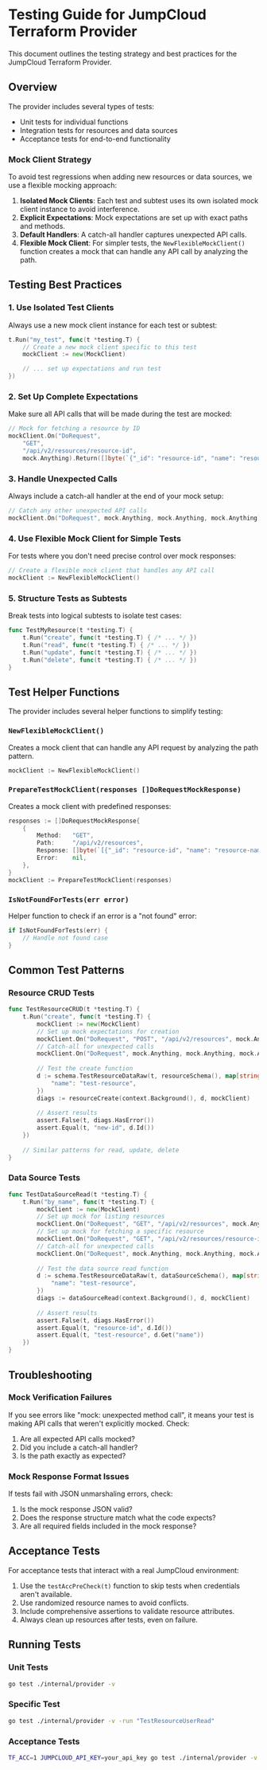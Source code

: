 # Testing Guide for JumpCloud Terraform Provider

This document outlines the testing strategy and best practices for the JumpCloud Terraform Provider.

## Overview

The provider includes several types of tests:
- Unit tests for individual functions
- Integration tests for resources and data sources
- Acceptance tests for end-to-end functionality

### Mock Client Strategy

To avoid test regressions when adding new resources or data sources, we use a flexible mocking approach:

1. **Isolated Mock Clients**: Each test and subtest uses its own isolated mock client instance to avoid interference.
2. **Explicit Expectations**: Mock expectations are set up with exact paths and methods.
3. **Default Handlers**: A catch-all handler captures unexpected API calls.
4. **Flexible Mock Client**: For simpler tests, the `NewFlexibleMockClient()` function creates a mock that can handle any API call by analyzing the path.

## Testing Best Practices

### 1. Use Isolated Test Clients

Always use a new mock client instance for each test or subtest:

```go
t.Run("my_test", func(t *testing.T) {
    // Create a new mock client specific to this test
    mockClient := new(MockClient)

    // ... set up expectations and run test
})
```

### 2. Set Up Complete Expectations

Make sure all API calls that will be made during the test are mocked:

```go
// Mock for fetching a resource by ID
mockClient.On("DoRequest",
    "GET",
    "/api/v2/resources/resource-id",
    mock.Anything).Return([]byte(`{"_id": "resource-id", "name": "resource-name"}`), nil)
```

### 3. Handle Unexpected Calls

Always include a catch-all handler at the end of your mock setup:

```go
// Catch any other unexpected API calls
mockClient.On("DoRequest", mock.Anything, mock.Anything, mock.Anything).Return([]byte(`{}`), nil)
```

### 4. Use Flexible Mock Client for Simple Tests

For tests where you don't need precise control over mock responses:

```go
// Create a flexible mock client that handles any API call
mockClient := NewFlexibleMockClient()
```

### 5. Structure Tests as Subtests

Break tests into logical subtests to isolate test cases:

```go
func TestMyResource(t *testing.T) {
    t.Run("create", func(t *testing.T) { /* ... */ })
    t.Run("read", func(t *testing.T) { /* ... */ })
    t.Run("update", func(t *testing.T) { /* ... */ })
    t.Run("delete", func(t *testing.T) { /* ... */ })
}
```

## Test Helper Functions

The provider includes several helper functions to simplify testing:

### `NewFlexibleMockClient()`

Creates a mock client that can handle any API request by analyzing the path pattern.

```go
mockClient := NewFlexibleMockClient()
```

### `PrepareTestMockClient(responses []DoRequestMockResponse)`

Creates a mock client with predefined responses:

```go
responses := []DoRequestMockResponse{
    {
        Method:   "GET",
        Path:     "/api/v2/resources",
        Response: []byte(`[{"_id": "resource-id", "name": "resource-name"}]`),
        Error:    nil,
    },
}
mockClient := PrepareTestMockClient(responses)
```

### `IsNotFoundForTests(err error)`

Helper function to check if an error is a "not found" error:

```go
if IsNotFoundForTests(err) {
    // Handle not found case
}
```

## Common Test Patterns

### Resource CRUD Tests

```go
func TestResourceCRUD(t *testing.T) {
    t.Run("create", func(t *testing.T) {
        mockClient := new(MockClient)
        // Set up mock expectations for creation
        mockClient.On("DoRequest", "POST", "/api/v2/resources", mock.Anything).Return([]byte(`{"_id": "new-id"}`), nil)
        // Catch-all for unexpected calls
        mockClient.On("DoRequest", mock.Anything, mock.Anything, mock.Anything).Return([]byte(`{}`), nil)
        
        // Test the create function
        d := schema.TestResourceDataRaw(t, resourceSchema(), map[string]interface{}{
            "name": "test-resource",
        })
        diags := resourceCreate(context.Background(), d, mockClient)
        
        // Assert results
        assert.False(t, diags.HasError())
        assert.Equal(t, "new-id", d.Id())
    })
    
    // Similar patterns for read, update, delete
}
```

### Data Source Tests

```go
func TestDataSourceRead(t *testing.T) {
    t.Run("by_name", func(t *testing.T) {
        mockClient := new(MockClient)
        // Set up mock for listing resources
        mockClient.On("DoRequest", "GET", "/api/v2/resources", mock.Anything).Return([]byte(`[{"_id": "resource-id", "name": "test-resource"}]`), nil)
        // Set up mock for fetching a specific resource
        mockClient.On("DoRequest", "GET", "/api/v2/resources/resource-id", mock.Anything).Return([]byte(`{"_id": "resource-id", "name": "test-resource", "description": "Test description"}`), nil)
        // Catch-all for unexpected calls
        mockClient.On("DoRequest", mock.Anything, mock.Anything, mock.Anything).Return([]byte(`{}`), nil)
        
        // Test the data source read function
        d := schema.TestResourceDataRaw(t, dataSourceSchema(), map[string]interface{}{
            "name": "test-resource",
        })
        diags := dataSourceRead(context.Background(), d, mockClient)
        
        // Assert results
        assert.False(t, diags.HasError())
        assert.Equal(t, "resource-id", d.Id())
        assert.Equal(t, "test-resource", d.Get("name"))
    })
}
```

## Troubleshooting

### Mock Verification Failures

If you see errors like "mock: unexpected method call", it means your test is making API calls that weren't explicitly mocked. Check:

1. Are all expected API calls mocked?
2. Did you include a catch-all handler?
3. Is the path exactly as expected?

### Mock Response Format Issues

If tests fail with JSON unmarshaling errors, check:

1. Is the mock response JSON valid?
2. Does the response structure match what the code expects?
3. Are all required fields included in the mock response?

## Acceptance Tests

For acceptance tests that interact with a real JumpCloud environment:

1. Use the `testAccPreCheck(t)` function to skip tests when credentials aren't available.
2. Use randomized resource names to avoid conflicts.
3. Include comprehensive assertions to validate resource attributes.
4. Always clean up resources after tests, even on failure.

## Running Tests

### Unit Tests

```sh
go test ./internal/provider -v
```

### Specific Test

```sh
go test ./internal/provider -v -run "TestResourceUserRead"
```

### Acceptance Tests

```sh
TF_ACC=1 JUMPCLOUD_API_KEY=your_api_key go test ./internal/provider -v -run "TestAcc"
``` 